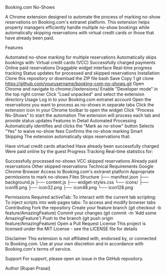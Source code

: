 Booking.com No-Shows

A Chrome extension designed to automate the process of marking no-show reservations on Booking.com's extranet platform. This extension helps property managers efficiently handle multiple no-show bookings while automatically skipping reservations with virtual credit cards or those that have already been paid.

Features

Automated no-show marking for multiple reservations
Automatically skips bookings with:
Virtual credit cards (VCC)
Successfully charged payments
Online paid reservations
Draggable widget interface
Real-time progress tracking
Status updates for processed and skipped reservations
Installation
Clone this repository or download the ZIP file
bash
Save
Copy
1
git clone https://github.com/yourusername/booking-com-no-shows.git
Open Chrome and navigate to chrome://extensions/
Enable "Developer mode" in the top right corner
Click "Load unpacked" and select the extension directory
Usage
Log in to your Booking.com extranet account
Open the reservations you want to process as no-shows in separate tabs
Click the extension icon in your Chrome toolbar to open the widget
Click "Process No-Shows" to start the automation
The extension will process each tab and provide status updates
Features in Detail
Automated Processing
Automatically identifies and clicks the "Mark as no-show" button
Selects "Yes" to waive no-show fees
Confirms the no-show marking
Smart Skipping
The extension automatically skips reservations that:

Have virtual credit cards attached
Have already been successfully charged
Were paid online by the guest
Progress Tracking
Real-time statistics for:

Successfully processed no-shows
VCC skipped reservations
Already paid reservations
Other skipped reservations
Technical Requirements
Google Chrome Browser
Access to Booking.com's extranet platform
Appropriate permissions to mark no-shows
Files Structure
├── manifest.json
├── background.js
├── content.js
├── widget-styles.css
└── icons/
    ├── icon16.png
    ├── icon32.png
    ├── icon48.png
    └── icon128.png

Permissions Required
activeTab: To interact with the current tab
scripting: To inject scripts into web pages
tabs: To access and modify browser tabs
Contributing
Fork the repository
Create your feature branch (git checkout -b feature/AmazingFeature)
Commit your changes (git commit -m 'Add some AmazingFeature')
Push to the branch (git push origin feature/AmazingFeature)
Open a Pull Request
License
This project is licensed under the MIT License - see the LICENSE file for details

Disclaimer
This extension is not affiliated with, endorsed by, or connected to Booking.com. Use at your own discretion and in accordance with Booking.com's terms of service.

Support
For support, please open an issue in the GitHub repository.

Author
[Rupan Prasai]
